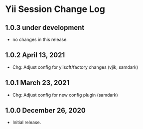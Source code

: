 # Yii Session Change Log

## 1.0.3 under development

- no changes in this release.

## 1.0.2 April 13, 2021

- Chg: Adjust config for yiisoft/factory changes (vjik, samdark)

## 1.0.1 March 23, 2021

- Chg: Adjust config for new config plugin (samdark)

## 1.0.0 December 26, 2020

- Initial release.
